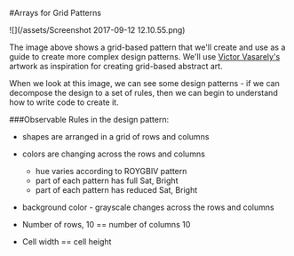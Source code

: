 #Arrays for Grid Patterns

![](/assets/Screenshot 2017-09-12 12.10.55.png)

The image above shows a grid-based pattern that we'll create and use as a guide to create more complex design patterns.
We'll use [Victor Vasarely's](https://kdoore.gitbooks.io/cs1335/content/vasarely.html) artwork as inspiration for creating grid-based abstract art.

When we look at this image, we can see some design patterns - if we can decompose the design to a set of rules, then we can begin to understand how to write code to create it.

###Observable Rules in the design pattern: 

- shapes are arranged in a grid of rows and columns
- colors are changing across the rows and columns
    - hue varies according to ROYGBIV pattern
    - part of each pattern has full Sat, Bright
    - part of each pattern has reduced Sat, Bright
    
- background color - grayscale changes across the rows and columns

- Number of rows, 10 == number of columns 10
- Cell width == cell height





